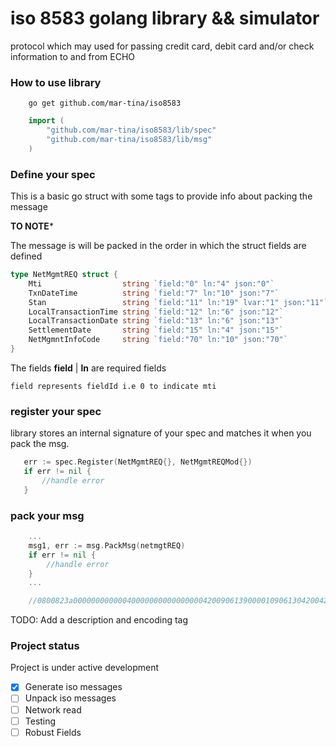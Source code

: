 # iso 8583 golang library && simulator

protocol which may used for passing credit card, debit card and/or 
check information to and from ECHO


### How to use library

```
    go get github.com/mar-tina/iso8583
```

```go
    import (
        "github.com/mar-tina/iso8583/lib/spec"
        "github.com/mar-tina/iso8583/lib/msg"
    )
```

### Define your spec

This is a basic go struct with some tags to provide info about packing
the message

**TO NOTE*** 

The message is will be packed in the order in which the struct fields are defined

```go
type NetMgmtREQ struct {
	Mti                  string `field:"0" ln:"4" json:"0"`
	TxnDateTime          string `field:"7" ln:"10" json:"7"`
	Stan                 string `field:"11" ln:"19" lvar:"1" json:"11"`
	LocalTransactionTime string `field:"12" ln:"6" json:"12"`
	LocalTransactionDate string `field:"13" ln:"6" json:"13"`
	SettlementDate       string `field:"15" ln:"4" json:"15"`
	NetMgmntInfoCode     string `field:"70" ln:"10" json:"70"`
}
```

The fields **field** | **ln** are required fields

```
field represents fieldId i.e 0 to indicate mti
```

### register your spec
library stores an internal signature of your spec and matches it
when you pack the msg.

```go
   err := spec.Register(NetMgmtREQ{}, NetMgmtREQMod{})
   if err != nil {
       //handle error
   }
```

### pack your msg

```go
    ...
    msg1, err := msg.PackMsg(netmgtREQ)
	if err != nil {
		//handle error
	}
    ...

    //0800823a0000000000004000000000000000042009061390000109061304200420001
```

TODO: Add a description and encoding tag

### Project status

Project is under active development

- [x] Generate iso messages
- [ ] Unpack iso messages
- [ ] Network read
- [ ] Testing 
- [ ] Robust Fields